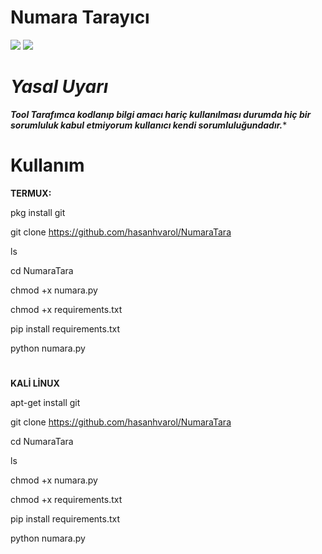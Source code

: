 #     Numara Tarayıcı

![](https://img.shields.io/badge/python-blue.svg)
![](https://img.shields.io/badge/license-MIT-blue.svg)
#

# *Yasal Uyarı*

***Tool Tarafımca kodlanıp bilgi amacı hariç kullanılması durumda hiç bir sorumluluk kabul etmiyorum kullanıcı kendi sorumluluğundadır.****

# Kullanım

**TERMUX:**

pkg install git

git clone https://github.com/hasanhvarol/NumaraTara

ls

cd NumaraTara

chmod +x numara.py

chmod +x requirements.txt

pip install requirements.txt

python numara.py

#

**KALİ LİNUX**

apt-get install git

git clone https://github.com/hasanhvarol/NumaraTara

cd NumaraTara

ls

chmod +x numara.py

chmod +x requirements.txt

pip install requirements.txt

python numara.py